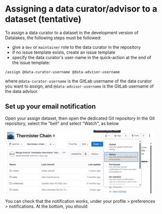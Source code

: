 # Assigning a data curator/advisor to a dataset (tentative)

To assign a data curator to a dataset in the development version of Datalakes, the following steps must be followed:

- give a `dev` or `maintainer` role to the data curator in the repository
- if no issue template exists, create an issue template
- specify the data curator's user-name in the quick-action at the end of the issue template:

```
/assign @data-curator-username @data-advisor-username
```

where `@data-curator-username` is the GitLab username of the data curator you want to assign, and `@data-advisor-username` is the GitLab username of the data advisor.

## Set up your email notification
Open your assign dataset, then open the dedicated Git repository
In the Git repository, select the "bell" and select "Watch", as below

![Screenshot](../img/notification.png)

You can check that the notification works, under your profile > preferences > notifications. At the bottom, you should
